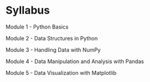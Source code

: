 # Syllabus
Module 1 - Python Basics

Module 2 - Data Structures in Python

Module 3 - Handling Data with NumPy

Module 4 - Data Manipulation and Analysis with Pandas

Module 5 - Data Visualization with Matplotlib
